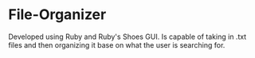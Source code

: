 # File-Organizer
Developed using Ruby and Ruby's Shoes GUI. Is capable of taking in .txt files and then organizing it base on what the user is searching for.
